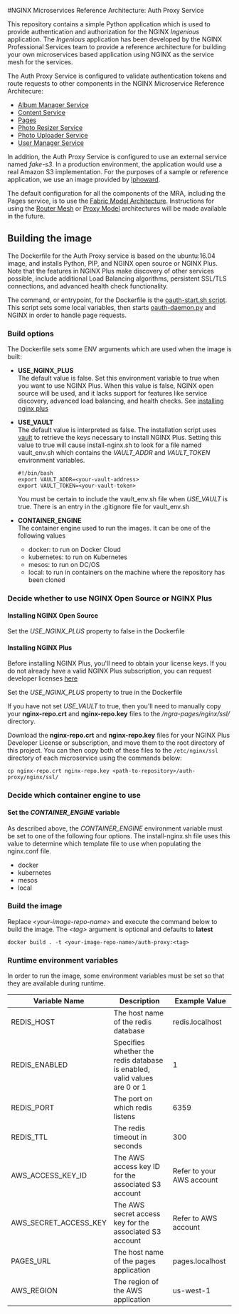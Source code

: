 #NGINX Microservices Reference Architecture: Auth Proxy Service

This repository contains a simple Python application which is used to provide authentication and authorization for the NGINX _Ingenious_ application. 
The _Ingenious_ application has been developed by the NGINX Professional Services team to provide a reference 
architecture for building your own microservices based application using NGINX as the service mesh for the services. 

The Auth Proxy Service is configured to validate authentication tokens and route requests to other components in the NGINX Microservice Reference Architecure: 
- [Album Manager Service](https://github.com/nginxinc/ngra-album-manager "Album Manager")
- [Content Service](https://github.com/nginxinc/ngra-content-service "Content Service")
- [Pages](https://github.com/nginxinc/ngra-pages "Pages Service")
- [Photo Resizer Service](https://github.com/nginxinc/ngra-photoresizer "Photo Resizer")
- [Photo Uploader Service](https://github.com/nginxinc/ngra-photouploader "Photo Uploader")
- [User Manager Service](https://github.com/nginxinc/user-manager "User Manager Service")

In addition, the Auth Proxy Service is configured to use an external service named _fake-s3_. In a production environment, the
application would use a real Amazon S3 implementation. For the purposes of a sample or reference application, we use an image provided by
[lphoward](https://hub.docker.com/r/lphoward/fake-s3/ "Fake S3 image"). 

The default configuration for all the components of the MRA, including the Pages service, is to use the 
[Fabric Model Architecture](https://www.nginx.com/blog/microservices-reference-architecture-nginx-fabric-model/ "Fabric Model").
Instructions for using the [Router Mesh](https://www.nginx.com/blog/microservices-reference-architecture-nginx-router-mesh-model/) or 
[Proxy Model](https://www.nginx.com/blog/microservices-reference-architecture-nginx-proxy-model/) architectures will be made available in the future.

## Building the image
The Dockerfile for the Auth Proxy service is based on the ubuntu:16.04 image, and installs Python, PIP, and NGINX open source or NGINX Plus. Note that the features
in NGINX Plus make discovery of other services possible, include additional Load Balancing algorithms, persistent SSL/TLS connections, and
advanced health check functionality.

The command, or entrypoint, for the Dockerfile is the [oauth-start.sh script](https://github.com/nginxinc/auth-proxy/blob/master/app/oauth-start.sh "Dockerfile entrypoint"). 
This script sets some local variables, then starts [oauth-daemon.py](https://github.com/nginxinc/auth-proxy/blob/master/app/oauth-start.sh "Oauth Python") and NGINX in order to handle page requests.

### Build options
The Dockerfile sets some ENV arguments which are used when the image is built:

- **USE_NGINX_PLUS**  
    The default value is false. Set this environment variable to true when you want to use NGINX Plus. When this value is false, 
    NGINX open source will be used, and it lacks support for features like service discovery, advanced load balancing,
    and health checks. See [installing nginx plus](#installing-nginx-plus)
    
- **USE_VAULT**  
    The default value is interpreted as false. The installation script uses [vault](https://www.vaultproject.io/) to retrieve the keys necessary to install NGINX Plus.
    Setting this value to true will cause install-nginx.sh to look for a file named vault_env.sh which contains the _VAULT_ADDR_ and _VAULT_TOKEN_
    environment variables.        
    
    ```
    #!/bin/bash
    export VAULT_ADDR=<your-vault-address>
    export VAULT_TOKEN=<your-vault-token>
    ```
    
    You must be certain to include the vault_env.sh file when _USE_VAULT_ is true. There is an entry in the .gitignore
    file for vault_env.sh
    
- **CONTAINER_ENGINE**  
    The container engine used to run the images. It can be one of the following values
     - docker: to run on Docker Cloud 
     - kubernetes: to run on Kubernetes
     - mesos: to run on DC/OS
     - local: to run in containers on the machine where the repository has been cloned
     
### Decide whether to use NGINX Open Source or NGINX Plus
 
#### <a href="#" id="installing-nginx-oss"></a>Installing NGINX Open Source

Set the _USE_NGINX_PLUS_ property to false in the Dockerfile
    
#### <a href="#" id="installing-nginx-plus"></a>Installing NGINX Plus
Before installing NGINX Plus, you'll need to obtain your license keys. If you do not already have a valid NGINX Plus subscription, you can request 
developer licenses [here](https://www.nginx.com/developer-license/ "Developer License Form") 

Set the _USE_NGINX_PLUS_ property to true in the Dockerfile

If you have not set _USE_VAULT_ to true, then you'll need to manually copy your **nginx-repo.crt** and **nginx-repo.key** files to the _<path-to-repository>/ngra-pages/nginx/ssl/_ directory. 

Download the **nginx-repo.crt** and **nginx-repo.key** files for your NGINX Plus Developer License or subscription, and move them to the root directory of this project. You can then copy both of these files to the `/etc/nginx/ssl` directory of each microservice using the commands below:
```
cp nginx-repo.crt nginx-repo.key <path-to-repository>/auth-proxy/nginx/ssl/
```

### Decide which container engine to use

#### Set the _CONTAINER_ENGINE_ variable
As described above, the _CONTAINER_ENGINE_ environment variable must be set to one of the following four options.
The install-nginx.sh file uses this value to determine which template file to use when populating the nginx.conf file.

- docker 
- kubernetes 
- mesos 
- local

### Build the image

Replace _&lt;your-image-repo-name&gt;_ and execute the command below to build the image. The _&lt;tag&gt;_ argument is optional and defaults to **latest**

```
docker build . -t <your-image-repo-name>/auth-proxy:<tag>
```

### Runtime environment variables
In order to run the image, some environment variables must be set so that they are available during runtime.

| Variable Name | Description | Example Value |
| ------------- | ----------- | ----------- |
| REDIS_HOST    | The host name of the redis database | redis.localhost |
| REDIS_ENABLED | Specifies whether the redis database is enabled, valid values are 0 or 1 | 1 |
| REDIS_PORT    | The port on which redis listens | 6359 |
| REDIS_TTL     | The redis timeout in seconds | 300 |
| AWS_ACCESS_KEY_ID | The AWS access key ID for the associated S3 account | Refer to your AWS account |
| AWS_SECRET_ACCESS_KEY | The AWS secret access key for the associated S3 account| Refer to AWS account |
| PAGES_URL     | The host name of the pages application | pages.localhost |
| AWS_REGION    | The region of the AWS application | us-west-1 |
 